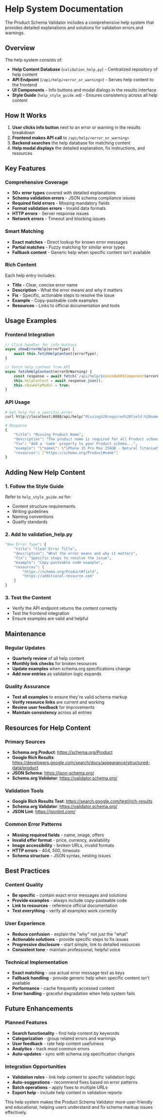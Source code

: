 # Help System Documentation

The Product Schema Validator includes a comprehensive help system that provides detailed explanations and solutions for validation errors and warnings.

## Overview

The help system consists of:
- **Help Content Database** (`validation_help.py`) - Centralized repository of help content
- **API Endpoint** (`/api/help/<error_or_warning>`) - Serves help content to the frontend
- **UI Components** - Info buttons and modal dialogs in the results interface
- **Style Guide** (`help_style_guide.md`) - Ensures consistency across all help content

## How It Works

1. **User clicks info button** next to an error or warning in the results breakdown
2. **Frontend makes API call** to `/api/help/<error_or_warning>`
3. **Backend searches** the help database for matching content
4. **Help modal displays** the detailed explanation, fix instructions, and resources

## Key Features

### Comprehensive Coverage
- **50+ error types** covered with detailed explanations
- **Schema validation errors** - JSON schema compliance issues
- **Required field errors** - Missing mandatory fields
- **Format validation errors** - Invalid data formats
- **HTTP errors** - Server response issues
- **Network errors** - Timeout and blocking issues

### Smart Matching
- **Exact matches** - Direct lookup for known error messages
- **Partial matches** - Fuzzy matching for similar error types
- **Fallback content** - Generic help when specific content isn't available

### Rich Content
Each help entry includes:
- **Title** - Clear, concise error name
- **Description** - What the error means and why it matters
- **Fix** - Specific, actionable steps to resolve the issue
- **Example** - Copy-pasteable code examples
- **Resources** - Links to official documentation and tools

## Usage Examples

### Frontend Integration
```javascript
// Click handler for info buttons
async showErrorHelp(errorType) {
    await this.fetchHelpContent(errorType);
}

// Fetch help content from API
async fetchHelpContent(errorOrWarning) {
    const response = await fetch(`/api/help/${encodeURIComponent(errorOrWarning)}`);
    this.helpContent = await response.json();
    this.showHelpModal = true;
}
```

### API Usage
```bash
# Get help for a specific error
curl http://localhost:8080/api/help/"Missing%20required%20field:%20name"

# Response
{
    "title": "Missing Product Name",
    "description": "The product name is required for all Product schema markup...",
    "fix": "Add a 'name' property to your Product schema...",
    "example": "\"name\": \"iPhone 15 Pro Max 256GB - Natural Titanium\"",
    "resources": ["https://schema.org/Product#name"]
}
```

## Adding New Help Content

### 1. Follow the Style Guide
Refer to `help_style_guide.md` for:
- Content structure requirements
- Writing guidelines
- Naming conventions
- Quality standards

### 2. Add to validation_help.py
```python
"New Error Type": {
    "title": "Clear Error Title",
    "description": "What the error means and why it matters",
    "fix": "Specific steps to resolve the issue",
    "example": "Copy-pasteable code example",
    "resources": [
        "https://schema.org/Product#field",
        "https://additional-resource.com"
    ]
}
```

### 3. Test the Content
- Verify the API endpoint returns the content correctly
- Test the frontend integration
- Ensure examples are valid and helpful

## Maintenance

### Regular Updates
- **Quarterly review** of all help content
- **Monthly link checks** for broken resources
- **Update examples** when schema.org specifications change
- **Add new entries** as validation logic expands

### Quality Assurance
- **Test all examples** to ensure they're valid schema markup
- **Verify resource links** are current and working
- **Review user feedback** for improvements
- **Maintain consistency** across all entries

## Resources for Help Content

### Primary Sources
- **Schema.org Product**: https://schema.org/Product
- **Google Rich Results**: https://developers.google.com/search/docs/appearance/structured-data/product
- **JSON Schema**: https://json-schema.org/
- **Schema.org Validator**: https://validator.schema.org/

### Validation Tools
- **Google Rich Results Test**: https://search.google.com/test/rich-results
- **Schema.org Validator**: https://validator.schema.org/
- **JSON Lint**: https://jsonlint.com/

### Common Error Patterns
- **Missing required fields** - name, image, offers
- **Invalid offer format** - price, currency, availability
- **Image accessibility** - broken URLs, invalid formats
- **HTTP errors** - 404, 500, timeouts
- **Schema structure** - JSON syntax, nesting issues

## Best Practices

### Content Quality
- **Be specific** - contain exact error messages and solutions
- **Provide examples** - always include copy-pasteable code
- **Link to resources** - reference official documentation
- **Test everything** - verify all examples work correctly

### User Experience
- **Reduce confusion** - explain the "why" not just the "what"
- **Actionable solutions** - provide specific steps to fix issues
- **Progressive disclosure** - start simple, link to detailed resources
- **Consistent tone** - maintain professional, helpful voice

### Technical Implementation
- **Exact matching** - use actual error message text as keys
- **Fallback handling** - provide generic help when specific content isn't available
- **Performance** - cache frequently accessed content
- **Error handling** - graceful degradation when help system fails

## Future Enhancements

### Planned Features
- **Search functionality** - find help content by keywords
- **Categorization** - group related errors and warnings
- **User feedback** - rate help content usefulness
- **Analytics** - track most common errors
- **Auto-updates** - sync with schema.org specification changes

### Integration Opportunities
- **Validation rules** - link help content to specific validation logic
- **Auto-suggestions** - recommend fixes based on error patterns
- **Batch operations** - apply fixes to multiple URLs
- **Export help** - include help content in validation reports

This help system makes the Product Schema Validator more user-friendly and educational, helping users understand and fix schema markup issues effectively.
